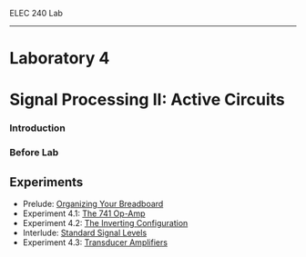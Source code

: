 ELEC 240 Lab

------------------------------------------------------------------------

Laboratory 4
============

Signal Processing II: Active Circuits
=====================================

[](file.21)

### Introduction

[](file.22)

### Before Lab

Experiments
-----------

-   Prelude: [Organizing Your Breadboard](file.23)
-   Experiment 4.1: [The 741 Op-Amp](exp4.1)
-   Experiment 4.2: [The Inverting Configuration](exp4.2)
-   Interlude: [Standard Signal Levels](file.24)
-   Experiment 4.3: [Transducer Amplifiers](exp4.3)

